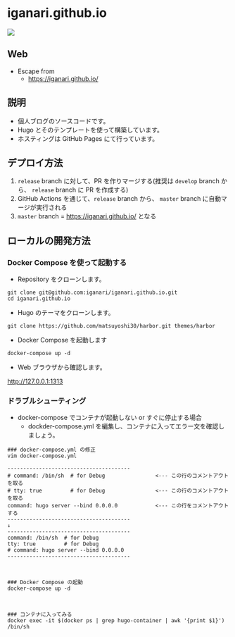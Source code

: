 # iganari.github.io

![](https://github.com/iganari/iganari.github.io/workflows/Publish_GitHub_Pages/badge.svg)

## Web

+ Escape from
  + https://iganari.github.io/

## 説明

+ 個人ブログのソースコードです。
+ Hugo とそのテンプレートを使って構築しています。
+ ホスティングは GitHub Pages にて行っています。

## デプロイ方法

1. `release` branch に対して、PR を作りマージする(推奨は `develop` branch から、 `release` branch に PR を作成する)
1. GitHub Actions を通じて、`release` branch から、 `master` branch に自動マージが実行される
1. `master` branch = https://iganari.github.io/ となる

## ローカルの開発方法

### Docker Compose を使って起動する

+ Repository をクローンします。

```
git clone git@github.com:iganari/iganari.github.io.git
cd iganari.github.io
```

+ Hugo のテーマをクローンします。

```
git clone https://github.com/matsuyoshi30/harbor.git themes/harbor
```

+ Docker Compose を起動します

```
docker-compose up -d
```

+ Web ブラウザから確認します。

http://127.0.0.1:1313


### ドラブルシューティング

+ docker-compose でコンテナが起動しない or すぐに停止する場合
  + dockder-compose.yml を編集し、コンテナに入ってエラー文を確認しましょう。

```
### docker-compose.yml の修正
vim docker-compose.yml

---------------------------------------
# command: /bin/sh  # for Debug                <--- この行のコメントアウトを取る
# tty: true         # for Debug                <--- この行のコメントアウトを取る
command: hugo server --bind 0.0.0.0            <--- この行をコメントアウトする
---------------------------------------
↓
---------------------------------------
command: /bin/sh  # for Debug
tty: true         # for Debug
# command: hugo server --bind 0.0.0.0
---------------------------------------



### Docker Compose の起動
docker-compose up -d



### コンテナに入ってみる
docker exec -it $(docker ps | grep hugo-container | awk '{print $1}') /bin/sh
```


